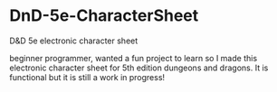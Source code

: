 # DnD-5e-CharacterSheet
D&amp;D 5e electronic character sheet

beginner programmer, wanted a fun project to learn so I made this electronic character sheet for 5th edition dungeons
and dragons. It is functional but it is still a work in progress!
